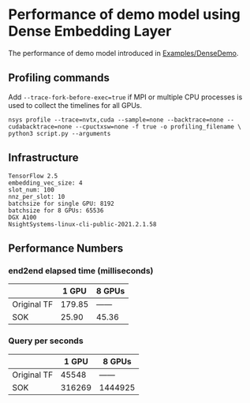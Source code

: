 # Performance of demo model using Dense Embedding Layer #
The performance of demo model introduced in [Examples/DenseDemo](https://nvidia-merlin.github.io/HugeCTR/sparse_operation_kit/v1.0.0/examples/dense_demo.html).

## Profiling commands ##
Add `--trace-fork-before-exec=true` if MPI or multiple CPU processes is used to collect the timelines for all GPUs.
```shell
nsys profile --trace=nvtx,cuda --sample=none --backtrace=none --cudabacktrace=none --cpuctxsw=none -f true -o profiling_filename \
python3 script.py --arguments
```

## Infrastructure ##
```text
TensorFlow 2.5
embedding_vec_size: 4
slot_num: 100
nnz_per_slot: 10
batchsize for single GPU: 8192
batchsize for 8 GPUs: 65536
DGX A100
NsightSystems-linux-cli-public-2021.2.1.58
```

## Performance Numbers ##
### end2end elapsed time (milliseconds) ###
|      | 1 GPU | 8 GPUs |
| ---- | ----  | ------ |
| Original TF | 179.85 | —— |
| SOK | 25.90 | 45.36 |

### Query per seconds ###
|      | 1 GPU | 8 GPUs |
| ---- | ----  | ------ |
| Original TF | 45548 | —— |
| SOK | 316269 | 1444925 |
